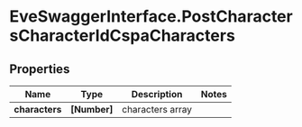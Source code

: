 # EveSwaggerInterface.PostCharactersCharacterIdCspaCharacters

## Properties
Name | Type | Description | Notes
------------ | ------------- | ------------- | -------------
**characters** | **[Number]** | characters array | 


